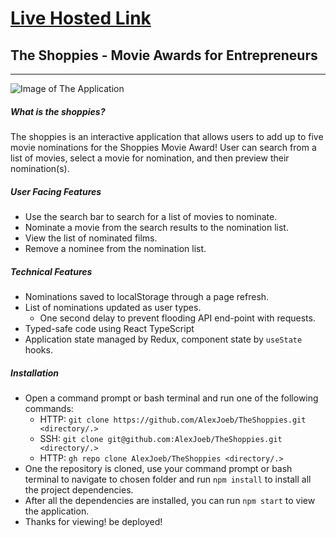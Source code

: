 # [Live Hosted Link](https://nervous-nightingale-2cb2e2.netlify.app/)

## The Shoppies - Movie Awards for Entrepreneurs

---

![Image of The Application](https://i.imgur.com/yp4hS6o.png)

##### _What is the shoppies?_

The shoppies is an interactive application that allows users to add up to five movie nominations for the Shoppies Movie Award! User can search from a list of movies, select a movie for nomination, and then preview their nomination(s).

##### _User Facing Features_

- Use the search bar to search for a list of movies to nominate.
- Nominate a movie from the search results to the nomination list.
- View the list of nominated films.
- Remove a nominee from the nomination list.

##### _Technical Features_

- Nominations saved to localStorage through a page refresh.
- List of nominations updated as user types.
  - One second delay to prevent flooding API end-point with requests.
- Typed-safe code using React TypeScript
- Application state managed by Redux, component state by `useState` hooks.

##### _Installation_

- Open a command prompt or bash terminal and run one of the following commands:
  - HTTP: `git clone https://github.com/AlexJoeb/TheShoppies.git <directory/.>`
  - SSH: `git clone git@github.com:AlexJoeb/TheShoppies.git <directory/.>`
  - HTTP: `gh repo clone AlexJoeb/TheShoppies <directory/.>`
- One the repository is cloned, use your command prompt or bash terminal to navigate to chosen folder and run `npm install` to install all the project dependencies.
- After all the dependencies are installed, you can run `npm start` to view the application.
- Thanks for viewing!
  be deployed!
